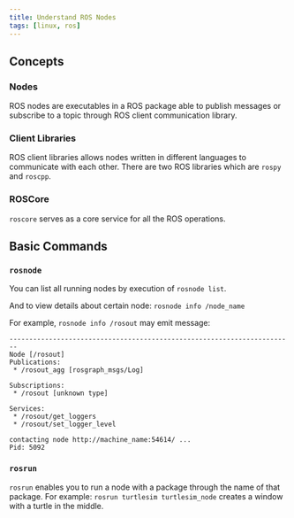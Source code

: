 ```yaml
---
title: Understand ROS Nodes
tags: [linux, ros]
---
```


## Concepts

### Nodes

ROS nodes are executables in a ROS package able to publish messages or subscribe to a topic through ROS client communication library.

### Client Libraries 

ROS client libraries allows nodes written in different languages to communicate with each other. There are two ROS libraries which are `rospy` and `roscpp`.

### ROSCore

`roscore` serves as a core service for all the ROS operations.

## Basic Commands 

### `rosnode`

You can list all running nodes by execution of `rosnode list`.

And to view details about certain node: `rosnode info /node_name`

For example, `rosnode info /rosout` may emit message:
```
------------------------------------------------------------------------
Node [/rosout]
Publications:
 * /rosout_agg [rosgraph_msgs/Log]

Subscriptions:
 * /rosout [unknown type]

Services:
 * /rosout/get_loggers
 * /rosout/set_logger_level

contacting node http://machine_name:54614/ ...
Pid: 5092
```

### `rosrun`

`rosrun` enables you to run a node with a package through the name of that package. For example: `rosrun turtlesim turtlesim_node` creates a window with a turtle in the middle.

